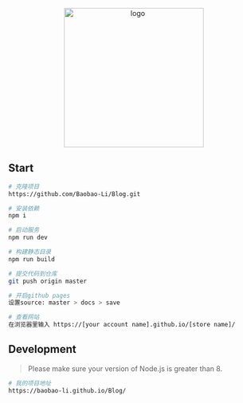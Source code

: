 <p align="center">
  <img width="280" src="https://dss1.bdstatic.com/70cFuXSh_Q1YnxGkpoWK1HF6hhy/it/u=3651486274,43013053&fm=26&gp=0.jpg" alt="logo">
</p>


## Start
``` bash
# 克隆项目
https://github.com/Baobao-Li/Blog.git
```

``` bash
# 安装依赖
npm i
```

``` bash
# 启动服务
npm run dev
```

``` bash
# 构建静态目录
npm run build
```

``` bash
# 提交代码到仓库
git push origin master
```

``` bash
# 开启github pages
设置source: master > docs > save
```

``` bash
# 查看网站
在浏览器里输入 https://[your account name].github.io/[store name]/
```

## Development

> Please make sure your version of Node.js is greater than 8.


```bash
# 我的项目地址
https://baobao-li.github.io/Blog/
```